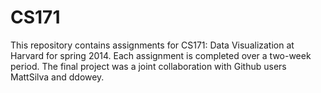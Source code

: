 CS171
=====

This repository contains assignments for CS171: Data Visualization at Harvard for spring 2014.
Each assignment is completed over a two-week period. The final project was a joint collaboration with Github users MattSilva and ddowey.
